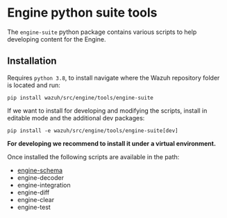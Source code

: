 # Engine python suite tools

The `engine-suite` python package contains various scripts to help developing content for the Engine.

## Installation
Requires `python 3.8`, to install navigate where the Wazuh repository folder is located and run:
```
pip install wazuh/src/engine/tools/engine-suite
```
If we want to install for developing and modifying the scripts, install in editable mode and the additional dev packages:
```
pip install -e wazuh/src/engine/tools/engine-suite[dev]
```
**For developing we recommend to install it under a virtual environment.**

Once installed the following scripts are available in the path:
- [engine-schema](src/engine_schema/README.md)
- engine-decoder
- engine-integration
- engine-diff
- engine-clear
- engine-test
